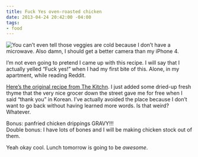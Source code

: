 ```yaml
---
title: Fuck Yes oven-roasted chicken
date: 2013-04-24 20:42:00 -04:00
tags:
- food
---
```


![You can’t even tell those veggies are cold because I don’t have a microwave. Also damn, I should get a better camera than my iPhone 4.](https://dl.dropbox.com/u/28312/Yoko.is%20Assets/Images/2013-0424-fuck-yes-chicken.jpg)

I’m not even going to pretend I came up with this recipe. I will say that I actually yelled “Fuck yes!” when I had my first bite of this. Alone, in my apartment, while reading Reddit. 

[Here’s the original recipe from The Kitchn](http://www.thekitchn.com/recipe-pan-roasted-chicken-thighs-warm-bread-salad-169385). I just added some dried-up fresh thyme that the very nice grocer down the street gave me for free when I said “thank you” in Korean. I’ve actually avoided the place because I don’t want to go back without having learned more words. Is that weird? Whatever. 

Bonus: panfried chicken drippings GRAVY!!!  
Double bonus: I have lots of bones and I will be making chicken stock out of them. 

Yeah okay cool. Lunch tomorrow is going to be *awesome*.
